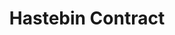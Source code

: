 ---
published: true
layout: app
category: app
created: 2015-10-09
updated: 2015-10-09

title: Hastebin Contract
permalink: /Hastebin Contract/
title_obvious: false
generic: uploader extension
description: A Contractor plugin for pasting text files to Hastebin with a single click.
license: GPL v3

authors:
  - name: Stefan Ric (cybre)
    url: 'https://github.com/cybre'
    mail: 'stfric369@gmail.com'

links:
  - type: GitHub
    url: cybre/hastebin-contract
  - type: Readme
    url: 'https://github.com/cybre/hastebin-contract/blob/master/README.md'
  - type: License
    url: 'https://github.com/cybre/hastebin-contract/blob/master/LICENSE'

screenshots:
  - Hastebin Contract.png

installation:
  - system: elementary
    info:
    - version: '0.3'
      repository: 'ppa:cybre/hastebincontract'
      package: hastebin-contract
      type: stable
    - version: 0.2
      repository: 'ppa:cybre/hastebincontract'
      package: hastebin-contract
      type: stable

tags:
  - Luna
  - Freya
---